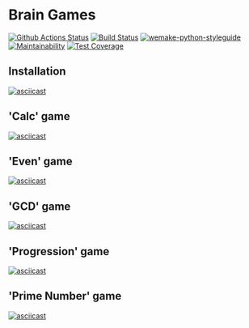 # Brain Games
[![Github Actions Status](https://github.com/georg-remer/python-project-lvl1/workflows/Python%20CI/badge.svg)](https://github.com/georg-remer/python-project-lvl1/actions)
[![Build Status](https://travis-ci.org/georg-remer/python-project-lvl1.svg?branch=master)](https://travis-ci.org/georg-remer/python-project-lvl1)
[![wemake-python-styleguide](https://img.shields.io/badge/style-wemake-000000.svg)](https://github.com/wemake-services/wemake-python-styleguide)
[![Maintainability](https://api.codeclimate.com/v1/badges/936db6735ea6a4a580ed/maintainability)](https://codeclimate.com/github/georg-remer/python-project-lvl1/maintainability)
[![Test Coverage](https://api.codeclimate.com/v1/badges/936db6735ea6a4a580ed/test_coverage)](https://codeclimate.com/github/georg-remer/python-project-lvl1/test_coverage)

## Installation
[![asciicast](https://asciinema.org/a/354459.svg)](https://asciinema.org/a/354459)

## 'Calc' game
[![asciicast](https://asciinema.org/a/354463.svg)](https://asciinema.org/a/354463)

## 'Even' game
[![asciicast](https://asciinema.org/a/354464.svg)](https://asciinema.org/a/354464)

## 'GCD' game
[![asciicast](https://asciinema.org/a/354465.svg)](https://asciinema.org/a/354465)

## 'Progression' game
[![asciicast](https://asciinema.org/a/354466.svg)](https://asciinema.org/a/354466)

## 'Prime Number' game
[![asciicast](https://asciinema.org/a/354659.svg)](https://asciinema.org/a/354659)